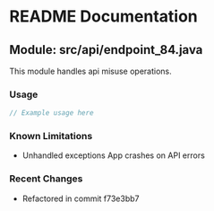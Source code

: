 # README Documentation

## Module: src/api/endpoint_84.java

This module handles api misuse operations.

### Usage

```javascript
// Example usage here
```

### Known Limitations

- Unhandled exceptions App crashes on API errors

### Recent Changes

- Refactored in commit f73e3bb7
